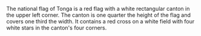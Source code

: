 The national flag of Tonga is a red flag with a white rectangular canton in the upper left corner. The canton is one quarter the height of the flag and covers one third the width. It contains a red cross on a white field with four white stars in the canton's four corners.